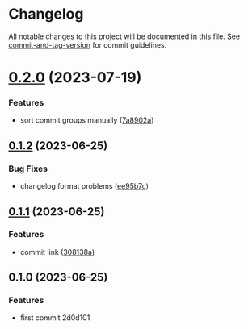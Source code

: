 # Changelog

All notable changes to this project will be documented in this file. See [commit-and-tag-version](https://github.com/absolute-version/commit-and-tag-version) for commit guidelines.

# [0.2.0](https://github.com/Clarkkkk/conventional-changelog-aaron-preset/compare/v0.1.2...v0.2.0) (2023-07-19)


### Features

* sort commit groups manually ([7a8902a](https://github.com/Clarkkkk/conventional-changelog-aaron-preset/commit/7a8902a5e89aecada8d441b9a51f379e5a3ee760))



## [0.1.2](https://github.com/Clarkkkk/conventional-changelog-aaron-preset/compare/v0.1.1...v0.1.2) (2023-06-25)


### Bug Fixes

* changelog format problems ([ee95b7c](https://github.com/Clarkkkk/conventional-changelog-aaron-preset/commit/ee95b7cd4e434740556b76989dec1041602b126e))

## [0.1.1](https://github.com/Clarkkkk/conventional-changelog-aaron-preset/compare/v0.1.0...v0.1.1) (2023-06-25)


### Features

* commit link ([308138a](https://github.com/Clarkkkk/conventional-changelog-aaron-preset/commit/308138a9dde911f7864855543c1bc9307f1c9a24))

## 0.1.0 (2023-06-25)


### Features

* first commit 2d0d101
